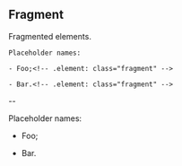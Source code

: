 ## Fragment

Fragmented elements.

    Placeholder names:

    - Foo;<!-- .element: class="fragment" -->

    - Bar.<!-- .element: class="fragment" -->


--

Placeholder names:

- Foo;<!-- .element: class="fragment" -->

- Bar.<!-- .element: class="fragment" -->

